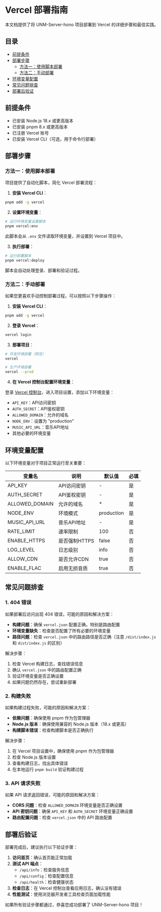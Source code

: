 # Vercel 部署指南

本文档提供了将 UNM-Server-hono 项目部署到 Vercel 的详细步骤和最佳实践。

## 目录

- [前提条件](#前提条件)
- [部署步骤](#部署步骤)
  - [方法一：使用脚本部署](#方法一使用脚本部署)
  - [方法二：手动部署](#方法二手动部署)
- [环境变量配置](#环境变量配置)
- [常见问题排查](#常见问题排查)
- [部署后验证](#部署后验证)

## 前提条件

- 已安装 Node.js 18.x 或更高版本
- 已安装 pnpm 8.x 或更高版本
- 已注册 Vercel 账号
- 已安装 Vercel CLI（可选，用于命令行部署）

## 部署步骤

### 方法一：使用脚本部署

项目提供了自动化脚本，简化 Vercel 部署流程：

1. **安装 Vercel CLI**：

```bash
pnpm add -g vercel
```

2. **设置环境变量**：

```bash
# 运行环境变量设置脚本
pnpm vercel:env
```

此脚本会从 `.env` 文件读取环境变量，并设置到 Vercel 项目中。

3. **执行部署**：

```bash
# 运行部署脚本
pnpm vercel:deploy
```

脚本会自动处理登录、部署和验证过程。

### 方法二：手动部署

如果您更喜欢手动控制部署过程，可以按照以下步骤操作：

1. **安装 Vercel CLI**：

```bash
pnpm add -g vercel
```

2. **登录 Vercel**：

```bash
vercel login
```

3. **部署项目**：

```bash
# 开发环境部署（预览）
vercel

# 生产环境部署
vercel --prod
```

4. **在 Vercel 控制台配置环境变量**：

登录 [Vercel 控制台](https://vercel.com)，进入项目设置，添加以下环境变量：
- `API_KEY`：API访问密钥
- `AUTH_SECRET`：API鉴权密钥
- `ALLOWED_DOMAIN`：允许的域名
- `NODE_ENV`：设置为 "production"
- `MUSIC_API_URL`：音乐API地址
- 其他必要的环境变量

## 环境变量配置

以下环境变量对于项目正常运行至关重要：

| 变量名 | 说明 | 默认值 | 必填 |
|--------|------|--------|------|
| API_KEY | API访问密钥 | - | 是 |
| AUTH_SECRET | API鉴权密钥 | - | 是 |
| ALLOWED_DOMAIN | 允许的域名 | * | 是 |
| NODE_ENV | 环境模式 | production | 是 |
| MUSIC_API_URL | 音乐API地址 | - | 是 |
| RATE_LIMIT | 速率限制 | 100 | 否 |
| ENABLE_HTTPS | 是否强制HTTPS | false | 否 |
| LOG_LEVEL | 日志级别 | info | 否 |
| ALLOW_CDN | 是否允许CDN | true | 否 |
| ENABLE_FLAC | 启用无损音质 | true | 否 |

## 常见问题排查

### 1. 404 错误

如果部署后访问出现 404 错误，可能的原因和解决方案：

- **构建问题**：确保 `vercel.json` 配置正确，特别是路由配置
- **环境变量缺失**：检查是否配置了所有必要的环境变量
- **路径问题**：检查 `vercel.json` 中的路由路径是否正确（注意 `/dist/index.js` 和 `dist/index.js` 的区别）

解决步骤：
1. 检查 Vercel 构建日志，查找错误信息
2. 确认 `vercel.json` 中的路由配置正确
3. 验证环境变量是否正确设置
4. 如果问题仍然存在，尝试重新部署

### 2. 构建失败

如果构建过程失败，可能的原因和解决方案：

- **依赖问题**：确保使用 pnpm 作为包管理器
- **Node.js 版本**：确保使用兼容的 Node.js 版本（18.x 或更高）
- **构建脚本错误**：检查构建脚本是否正确执行

解决步骤：
1. 在 Vercel 项目设置中，确保使用 pnpm 作为包管理器
2. 检查 Node.js 版本设置
3. 查看构建日志，找出具体错误
4. 在本地运行 `pnpm build` 验证构建过程

### 3. API 请求失败

如果 API 请求返回错误，可能的原因和解决方案：

- **CORS 问题**：检查 `ALLOWED_DOMAIN` 环境变量是否正确设置
- **API 密钥问题**：确保 `API_KEY` 和 `AUTH_SECRET` 环境变量正确设置
- **路由配置问题**：检查 `vercel.json` 中的 API 路由配置

## 部署后验证

部署完成后，建议执行以下验证步骤：

1. **访问首页**：确认首页能正常加载
2. **测试 API 端点**：
   - `/api/info`：检查服务信息
   - `/api/config`：检查配置信息
   - `/api/health`：检查健康状态
3. **检查日志**：在 Vercel 控制台查看应用日志，确认没有错误
4. **性能测试**：使用浏览器开发者工具检查页面加载性能

如果所有验证步骤都通过，恭喜您成功部署了 UNM-Server-hono 项目！
